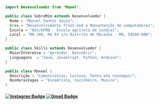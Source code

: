 ```java
import Desenvolvedor from 'Manel';

public class SobreMim extends Desenvolvedor {
  Nome = "Manuel Santos Souza";
  Area = "Desenvolvimento front-end e Manuntenção de computadores";
  Escola = "EAJ/UFRN - Escola agrícola de jundiaí";
  Local = "RN 160, Km 03 s/n Distrito de Macaíba - RN, 59280-000";
}

public class Skills extends Desenvolvedor {
  MaiorInteresse = "Aprender, Descobrir";
  Linguagens  = "Java, JavaScript, Python, Arduino"; 
}

public class Manuel {
  Descrição = "Comunicativo, Curioso, Tenta até conseguir";
  NasHorasVagas = "Enxadrista, Cozinheiro, Musico";
}
```

<h4>

  [![Instagran Badge](https://img.shields.io/badge/Instagram-E4405F?style=flatsquare&logo=instagram&logoColor=white&link=https://https://www.instagram.com/manel.rar/)](https://www.instagram.com/manel.rar)
  [![Gmail Badge](https://img.shields.io/badge/-Gmail-c14438?style=flat-square&logo=Gmail&logoColor=white&link=mailto:*manuel.santos.souza.23@gmail.com)](mailto:*manuel.santos.souza.23@gmail.com)
  
<h4>

<!---
manuelzzz/manuelzzz is a ✨ special ✨ repository because its `README.md` (this file) appears on your GitHub profile.
You can click the Preview link to take a look at your changes.
--->
